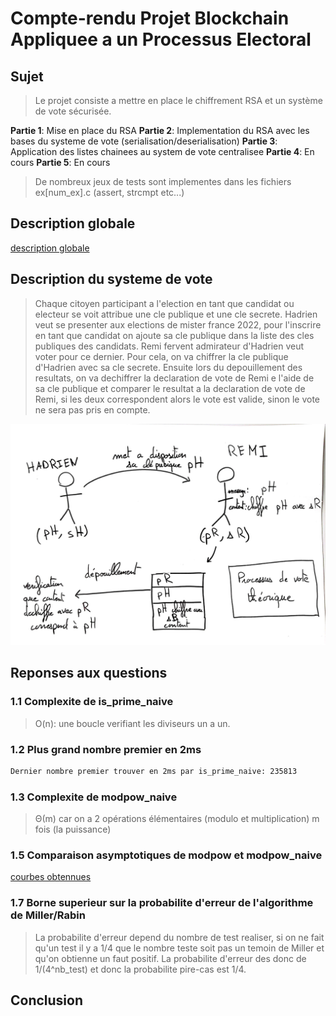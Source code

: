 # Compte-rendu Projet Blockchain Appliquee a un Processus Electoral

## Sujet

>Le projet consiste a mettre en place le chiffrement RSA et un système de vote sécurisée.

**Partie 1**: Mise en place du RSA
**Partie 2**: Implementation du RSA avec les bases du systeme de vote (serialisation/deserialisation)
**Partie 3**: Application des listes chainees au system de vote centralisee
**Partie 4**: En cours
**Partie 5**: En cours

>De nombreux jeux de tests sont implementes dans les fichiers ex[num_ex].c (assert, strcmpt etc...)

## Description globale

[description globale](./assets/Diagramme_Projet.pdf)

## Description du systeme de vote

>Chaque citoyen participant a l'election en tant que candidat ou electeur se voit attribue une cle publique et une cle secrete.
Hadrien veut se presenter aux elections de mister france 2022, pour l'inscrire en tant que candidat on ajoute sa cle publique dans la liste des cles publiques des candidats.
Remi fervent admirateur d'Hadrien veut voter pour ce dernier. Pour cela, on va chiffrer la cle publique d'Hadrien avec sa cle secrete.
Ensuite lors du depouillement des resultats, on va dechiffrer la declaration de vote de Remi e l'aide de sa cle publique et comparer le resultat a la declaration de vote de Remi, si les deux correspondent alors le vote est valide, sinon le vote ne sera pas pris en compte.

<center><img src="./assets/RSA_schema.jpeg"/></center>

## Reponses aux questions

### 1.1 Complexite de is_prime_naive

>O(n): une boucle verifiant les diviseurs un a un.

### 1.2 Plus grand nombre premier en 2ms

```bash
Dernier nombre premier trouver en 2ms par is_prime_naive: 235813        temps=0.002212s
```

### 1.3 Complexite de modpow_naive

>Θ(m) car on a 2 opérations élémentaires (modulo et multiplication) m fois (la puissance)

### 1.5 Comparaison asymptotiques de modpow et modpow_naive

[courbes obtennues](./assets/graphe_comparaison_exponentiation.pdf)

### 1.7 Borne superieur sur la probabilite d'erreur de l'algorithme de Miller/Rabin

>La probabilite d'erreur depend du nombre de test realiser, si on ne fait qu'un test il y a 1/4 que le nombre teste soit pas un temoin de Miller et qu'on obtienne un faut positif. La probabilite d'erreur des donc de 1/(4^nb_test) et donc la probabilite pire-cas est 1/4.

## Conclusion

